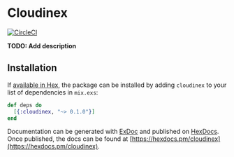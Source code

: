 # Cloudinex
[![CircleCI](https://circleci.com/gh/veverkap/cloudinex/tree/master.svg?style=svg&circle-token=e6113d078cbf6f2a86aeb9b540f52d6fd9b2df04)](https://circleci.com/gh/veverkap/cloudinex/tree/master)


**TODO: Add description**

## Installation

If [available in Hex](https://hex.pm/docs/publish), the package can be installed
by adding `cloudinex` to your list of dependencies in `mix.exs`:

```elixir
def deps do
  [{:cloudinex, "~> 0.1.0"}]
end
```

Documentation can be generated with [ExDoc](https://github.com/elixir-lang/ex_doc)
and published on [HexDocs](https://hexdocs.pm). Once published, the docs can
be found at [https://hexdocs.pm/cloudinex](https://hexdocs.pm/cloudinex).

